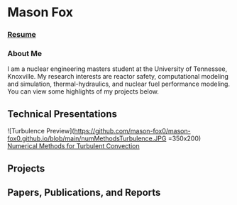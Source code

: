 # Mason Fox

### [Resume](https://mason-fox0.github.io/resume.pdf)

### About Me

I am a nuclear engineering masters student at the University of Tennessee, Knoxville. My research interests are reactor safety, computational modeling and simulation, thermal-hydraulics, and nuclear fuel performance modeling. You can view some highlights of my projects below.

## Technical Presentations
![Turbulence Preview](https://github.com/mason-fox0/mason-fox0.github.io/blob/main/numMethodsTurbulence.JPG =350x200)
<a href="https://mason-fox0.github.io/Numerical Methods for Turbulent Convection.pptx">Numerical Methods for Turbulent Convection</a>

## Projects

## Papers, Publications, and Reports
